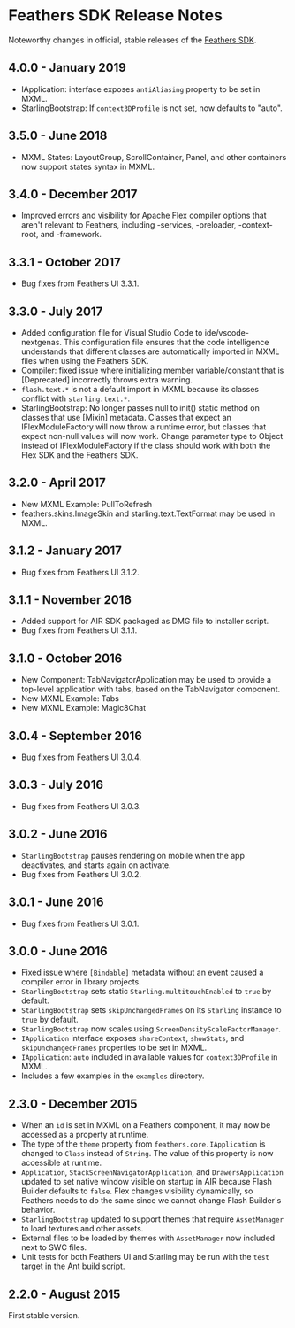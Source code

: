 # Feathers SDK Release Notes

Noteworthy changes in official, stable releases of the [Feathers SDK](https://feathersui.com/sdk).

## 4.0.0 - January 2019

* IApplication: interface exposes `antiAliasing` property to be set in MXML.
* StarlingBootstrap: If `context3DProfile` is not set, now defaults to "auto".

## 3.5.0 - June 2018

* MXML States: LayoutGroup, ScrollContainer, Panel, and other containers now support states syntax in MXML.

## 3.4.0 - December 2017

* Improved errors and visibility for Apache Flex compiler options that aren't relevant to Feathers, including -services, -preloader, -context-root, and -framework.

## 3.3.1 - October 2017

* Bug fixes from Feathers UI 3.3.1.

## 3.3.0 - July 2017

* Added configuration file for Visual Studio Code to ide/vscode-nextgenas. This configuration file ensures that the code intelligence understands that different classes are automatically imported in MXML files when using the Feathers SDK.
* Compiler: fixed issue where initializing member variable/constant that is [Deprecated] incorrectly throws extra warning.
* `flash.text.*` is not a default import in MXML because its classes conflict with `starling.text.*`.
* StarlingBootstrap: No longer passes null to init() static method on classes that use [Mixin] metadata. Classes that expect an IFlexModuleFactory will now throw a runtime error, but classes that expect non-null values will now work. Change parameter type to Object instead of IFlexModuleFactory if the class should work with both the Flex SDK and the Feathers SDK.

## 3.2.0 - April 2017

* New MXML Example: PullToRefresh
* feathers.skins.ImageSkin and starling.text.TextFormat may be used in MXML.

## 3.1.2 - January 2017

* Bug fixes from Feathers UI 3.1.2.

## 3.1.1 - November 2016

* Added support for AIR SDK packaged as DMG file to installer script.
* Bug fixes from Feathers UI 3.1.1.

## 3.1.0 - October 2016

* New Component: TabNavigatorApplication may be used to provide a top-level application with tabs, based on the TabNavigator component.
* New MXML Example: Tabs
* New MXML Example: Magic8Chat

## 3.0.4 - September 2016

* Bug fixes from Feathers UI 3.0.4.

## 3.0.3 - July 2016

* Bug fixes from Feathers UI 3.0.3.

## 3.0.2 - June 2016

* `StarlingBootstrap` pauses rendering on mobile when the app deactivates, and starts again on activate.
* Bug fixes from Feathers UI 3.0.2.

## 3.0.1 - June 2016

* Bug fixes from Feathers UI 3.0.1.

## 3.0.0 - June 2016

* Fixed issue where `[Bindable]` metadata without an event caused a compiler error in library projects.
* `StarlingBootstrap` sets static `Starling.multitouchEnabled` to `true` by default.
* `StarlingBootstrap` sets `skipUnchangedFrames` on its `Starling` instance to `true` by default.
* `StarlingBootstrap` now scales using `ScreenDensityScaleFactorManager`.
* `IApplication` interface exposes `shareContext`, `showStats`, and `skipUnchangedFrames` properties to be set in MXML.
* `IApplication`: `auto` included in available values for `context3DProfile` in MXML.
* Includes a few examples in the `examples` directory.

## 2.3.0 - December 2015

* When an `id` is set in MXML on a Feathers component, it may now be accessed as a property at runtime.
* The type of the `theme` property from `feathers.core.IApplication` is changed to `Class` instead of `String`. The value of this property is now accessible at runtime.
* `Application`, `StackScreenNavigatorApplication`, and `DrawersApplication` updated to set native window visible on startup in AIR because Flash Builder defaults to `false`. Flex changes visibility dynamically, so Feathers needs to do the same since we cannot change Flash Builder's behavior.
* `StarlingBootstrap` updated to support themes that require `AssetManager` to load textures and other assets.
* External files to be loaded by themes with `AssetManager` now included next to SWC files.
* Unit tests for both Feathers UI and Starling may be run with the `test` target in the Ant build script.

## 2.2.0 - August 2015

First stable version.